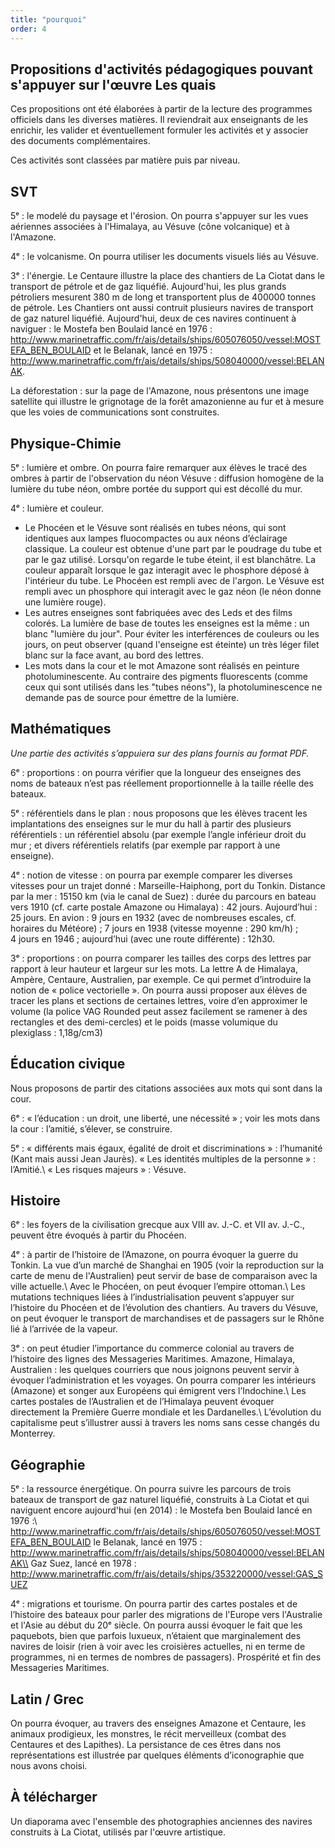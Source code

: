 ```yaml
---
title: "pourquoi"
order: 4
---
```


Propositions d'activités pédagogiques pouvant s'appuyer sur l'œuvre Les quais
-------------------------------------------------------------------------------

Ces propositions ont été élaborées à partir de la lecture des programmes officiels dans les diverses matières. Il reviendrait aux enseignants de les enrichir, les valider et éventuellement formuler les activités et y associer des documents complémentaires.

Ces activités sont classées par matière puis par niveau.

SVT
-------

5ᵉ&nbsp;: le modelé du paysage et l'érosion. On pourra s'appuyer sur les vues aériennes associées à l'Himalaya, au Vésuve (cône volcanique) et à l'Amazone.

4ᵉ&nbsp;: le volcanisme. On pourra utiliser les documents visuels liés au Vésuve.

3ᵉ&nbsp;: l'énergie. Le Centaure illustre la place des chantiers de La Ciotat dans le transport de pétrole et de gaz liquéfié. Aujourd'hui, les plus grands pétroliers mesurent 380&nbsp;m de long et transportent plus de 400000 tonnes de pétrole. Les Chantiers ont aussi contruit plusieurs navires de transport de gaz naturel liquéfié. Aujourd'hui, deux de ces navires continuent à naviguer&nbsp;: le Mostefa ben Boulaid lancé en 1976&nbsp;:
http://www.marinetraffic.com/fr/ais/details/ships/605076050/vessel:MOSTEFA_BEN_BOULAID
et le Belanak, lancé en 1975&nbsp;: http://www.marinetraffic.com/fr/ais/details/ships/508040000/vessel:BELANAK.

La déforestation&nbsp;: sur la page de l'Amazone, nous présentons une image satellite qui illustre le grignotage de la forêt amazonienne au fur et à mesure que les voies de communications sont construites.

Physique-Chimie
-----------------

5ᵉ&nbsp;: lumière et ombre. On pourra faire remarquer aux élèves le tracé des ombres à partir de l'observation du néon Vésuve : diffusion homogène de la lumière du tube néon, ombre portée du support qui est décollé du mur.

4ᵉ&nbsp;: lumière et couleur.

- Le Phocéen et le Vésuve sont réalisés en tubes néons, qui sont identiques aux lampes fluocompactes ou aux néons d’éclairage classique. La couleur est obtenue d'une part par le poudrage du tube et par le gaz utilisé. Lorsqu'on regarde le tube éteint, il est blanchâtre. La couleur apparaît lorsque le gaz interagit avec le phosphore déposé à l'intérieur du tube. Le Phocéen est rempli avec de l'argon. Le Vésuve est rempli avec un phosphore qui interagit avec le gaz néon (le néon donne une lumière rouge).
- Les autres enseignes sont fabriquées avec des Leds et des films colorés. La lumière de base de toutes les enseignes est la même&nbsp;: un blanc "lumière du jour". Pour éviter les interférences de couleurs ou les jours, on peut observer (quand l'enseigne est éteinte) un très léger filet blanc sur la face avant, au bord des lettres.
- Les mots dans la cour et le mot Amazone sont réalisés en peinture photoluminescente. Au contraire des pigments fluorescents (comme ceux qui sont utilisés dans les "tubes néons"), la photoluminescence ne demande pas de source pour émettre de la lumière.


Mathématiques
---------------

_Une partie des activités s’appuiera sur des plans fournis au format PDF._

6ᵉ&nbsp;: proportions&nbsp;: on pourra vérifier que la longueur des enseignes des noms de bateaux n’est pas réellement proportionnelle à la taille réelle des bateaux.

5ᵉ&nbsp;: référentiels dans le plan&nbsp;: nous proposons que les élèves tracent les implantations des enseignes sur le mur du hall à partir des plusieurs référentiels&nbsp;: un référentiel absolu (par exemple l’angle inférieur droit du mur&nbsp;; et divers référentiels relatifs (par exemple par rapport à une enseigne).

4ᵉ&nbsp;: notion de vitesse&nbsp;: on pourra par exemple comparer les diverses vitesses pour un trajet donné&nbsp;: Marseille-Haiphong, port du Tonkin. Distance par la mer&nbsp;: 15150&nbsp;km (via le canal de Suez)&nbsp;: durée du parcours en bateau vers 1910 (cf. carte postale Amazone ou Himalaya)&nbsp;: 42 jours. Aujourd’hui&nbsp;: 25 jours.
En avion&nbsp;: 9 jours en 1932 (avec de nombreuses escales, cf. horaires du Météore)&nbsp;; 7 jours en 1938 (vitesse moyenne&nbsp;: 290&nbsp;km/h)&nbsp;; 4&nbsp;jours en 1946&nbsp;; aujourd’hui (avec une route différente)&nbsp;: 12h30.

3ᵉ&nbsp;: proportions&nbsp;: on pourra comparer les tailles des corps des lettres par rapport à leur hauteur et largeur sur les mots. La lettre A de Himalaya, Ampère, Centaure, Australien, par exemple. Ce qui permet d’introduire la notion de «&nbsp;police vectorielle&nbsp;».
On pourra aussi proposer aux élèves de tracer les plans et sections de certaines lettres, voire d’en approximer le volume (la police VAG Rounded peut assez facilement se ramener à des rectangles et des demi-cercles) et le poids (masse volumique du plexiglass&nbsp;: 1,18g/cm3)

Éducation civique
--------------------

Nous proposons de partir des citations associées aux mots qui sont dans la cour.

6ᵉ&nbsp;: «&nbsp;l’éducation&nbsp;: un droit, une liberté, une nécessité&nbsp;»&nbsp;; voir les mots dans la cour&nbsp;: l’amitié, s’élever, se construire.

5ᵉ&nbsp;: «&nbsp;différents mais égaux, égalité de droit et discriminations&nbsp;»&nbsp;: l’humanité (Kant mais aussi Jean Jaurès). « Les identités multiples de la personne&nbsp;»&nbsp;: l’Amitié.\\
«&nbsp;Les risques majeurs&nbsp;»&nbsp;: Vésuve.

Histoire
------------

6ᵉ&nbsp;: les foyers de la civilisation grecque aux VIII av. J.-C. et VII av. J.-C., peuvent être évoqués à partir du Phocéen.

4ᵉ&nbsp;: à partir de l’histoire de l’Amazone, on pourra évoquer la guerre du Tonkin. La vue d’un marché de Shanghai en 1905 (voir la reproduction sur la carte de menu de l'Australien) peut servir de base de comparaison avec la ville actuelle.\\
Avec le Phocéen, on peut évoquer l’empire ottoman.\\
Les mutations techniques liées à l’industrialisation peuvent s’appuyer sur l’histoire du Phocéen et de l’évolution des chantiers. Au travers du Vésuve, on peut évoquer le transport de marchandises et de passagers sur le Rhône lié à l’arrivée de la vapeur.

3ᵉ&nbsp;: on peut étudier l’importance du commerce colonial au travers de l’histoire des lignes des Messageries Maritimes. Amazone, Himalaya, Australien&nbsp;: les quelques courriers que nous joignons peuvent servir à évoquer l’administration et les voyages. On pourra comparer les intérieurs (Amazone) et songer aux Européens qui émigrent vers l’Indochine.\\
Les cartes postales de l’Australien et de l’Himalaya peuvent évoquer directement la Première Guerre mondiale et les Dardanelles.\\
L’évolution du capitalisme peut s’illustrer aussi à travers les noms sans cesse changés du Monterrey.

Géographie
-------------

5ᵉ&nbsp;: la ressource énergétique. On pourra suivre les parcours de trois bateaux de transport de gaz naturel liquéfié, construits à La Ciotat et qui naviguent encore aujourd'hui (en 2014)&nbsp;: le Mostefa ben Boulaid lancé en 1976&nbsp;:\\
http://www.marinetraffic.com/fr/ais/details/ships/605076050/vessel:MOSTEFA_BEN_BOULAID
le Belanak, lancé en 1975&nbsp;: http://www.marinetraffic.com/fr/ais/details/ships/508040000/vessel:BELANAK\\
Gaz Suez, lancé en 1978&nbsp;: http://www.marinetraffic.com/fr/ais/details/ships/353220000/vessel:GAS_SUEZ

4ᵉ&nbsp;: migrations et tourisme. On pourra partir des cartes postales et de l’histoire des bateaux pour parler des migrations de l'Europe vers l'Australie et l'Asie au début du 20ᵉ siècle. On pourra aussi évoquer le fait que les paquebots, bien que parfois luxueux, n’étaient que marginalement des navires de loisir (rien à voir avec les croisières actuelles, ni en terme de programmes, ni en termes de nombres de passagers). Prospérité et fin des Messageries Maritimes.

Latin / Grec
---------------

On pourra évoquer, au travers des enseignes Amazone et Centaure, les animaux prodigieux, les monstres, le récit merveilleux (combat des Centaures et des Lapithes). La persistance de ces êtres dans nos représentations est illustrée par quelques éléments d’iconographie que nous avons choisi.

À télécharger
------------------
Un diaporama avec l'ensemble des photographies anciennes des navires construits à La Ciotat, utilisés par l'œuvre artistique.


